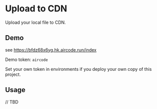 # Upload to CDN

Upload your local file to CDN.

## Demo

see https://bfdz68x6yg.hk.aircode.run/index

Demo token: `aircode`

Set your own token in environments if you deploy your own copy of this project.

## Usage

// TBD
